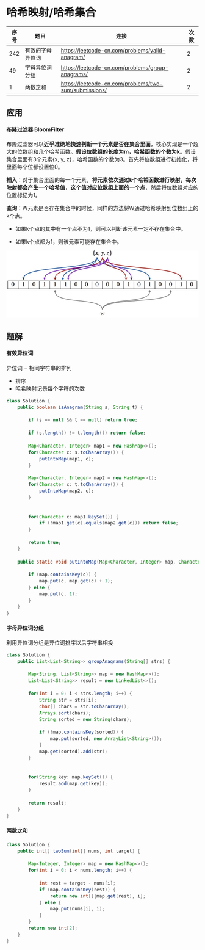 # 哈希映射/哈希集合

| 序号 | 题目             | 连接                                                  | 次数 |
| ---- | ---------------- | ----------------------------------------------------- | ---- |
| 242  | 有效的字母异位词 | https://leetcode-cn.com/problems/valid-anagram/       | 2    |
| 49   | 字母异位词分组   | https://leetcode-cn.com/problems/group-anagrams/      | 2    |
| 1    | 两数之和         | https://leetcode-cn.com/problems/two-sum/submissions/ | 2    |



## 应用

#### 布隆过滤器 BloomFilter

布隆过滤器可以**近乎准确地快速判断一个元素是否在集合里面**，核心实现是一个超大的位数组和几个哈希函数。**假设位数组的长度为m，哈希函数的个数为k**。假设集合里面有3个元素{x, y, z}，哈希函数的个数为3。首先将位数组进行初始化，将里面每个位都设置位0。

**插入**：对于集合里面的每一个元素，**将元素依次通过k个哈希函数进行映射，每次映射都会产生一个哈希值，这个值对应位数组上面的一个点**，然后将位数组对应的位置标记为1。

**查询**：W元素是否存在集合中的时候，同样的方法将W通过哈希映射到位数组上的k个点。

+ 如果k个点的其中有一个点不为1，则可以判断该元素一定不存在集合中。

+ 如果k个点都为1，则该元素可能存在集合中。

![](../images/leetcode-10.jpg)





## 题解

#### 有效异位词

异位词 = 相同字符串的排列

+ 排序
+ 哈希映射记录每个字符的次数

```JAVA
class Solution {
    public boolean isAnagram(String s, String t) {

        if (s == null && t == null) return true;

        if (s.length() != t.length()) return false;
        
        Map<Character, Integer> map1 = new HashMap<>();
        for(Character c: s.toCharArray()) {
            putIntoMap(map1, c);
        }

        Map<Character, Integer> map2 = new HashMap<>();
        for(Character c: t.toCharArray()) {
            putIntoMap(map2, c);
        }


        for(Character c: map1.keySet()) {
            if (!map1.get(c).equals(map2.get(c))) return false;
        }

        return true;
    }

    public static void putIntoMap(Map<Character, Integer> map, Character c) {

        if (map.containsKey(c)) {
            map.put(c, map.get(c) + 1);
        } else {
            map.put(c, 1);
        }
    }
}
```



#### 字母异位词分组

利用异位词分组是异位词排序以后字符串相投

```java
class Solution {
    public List<List<String>> groupAnagrams(String[] strs) {

        Map<String, List<String>> map = new HashMap<>();
        List<List<String>> result = new LinkedList<>();

        for(int i = 0; i < strs.length; i++) {
            String str = strs[i];
            char[] chars = str.toCharArray();
            Arrays.sort(chars);
            String sorted = new String(chars);
        
            if (!map.containsKey(sorted)) {
                map.put(sorted, new ArrayList<String>());
            }
            map.get(sorted).add(str);
        }


        for(String key: map.keySet()) {
            result.add(map.get(key));
        }

        return result;
    }
}
```



#### 两数之和

```JAVA
class Solution {
    public int[] twoSum(int[] nums, int target) {
        
        Map<Integer, Integer> map = new HashMap<>();
        for(int i = 0; i < nums.length; i++) {
            
            int rest = target - nums[i];
            if (map.containsKey(rest)) {
                return new int[]{map.get(rest), i};
            } else {
                map.put(nums[i], i);
            }
        }
        return new int[2];
    }
}
```

